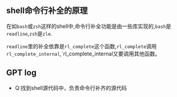 ## shell命令行补全的原理
在如`bash`或`zsh`这样的shell中,命令行补全功能是由一些库实现的,`bash`是`readline`,`zsh`是`zle`.

`readline`里的补全依靠是`rl_complete`这个函数,`rl_complete`调用`rl_complete_internal`,`rl_complete_internal又要调用其他函数。



## GPT log
- Q:找到shell源代码中，负责命令行补齐的源代码

